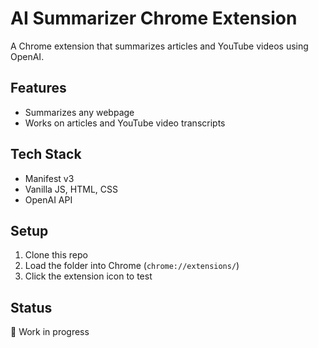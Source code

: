 # AI Summarizer Chrome Extension

A Chrome extension that summarizes articles and YouTube videos using OpenAI.

## Features
- Summarizes any webpage
- Works on articles and YouTube video transcripts

## Tech Stack
- Manifest v3
- Vanilla JS, HTML, CSS
- OpenAI API

## Setup
1. Clone this repo
2. Load the folder into Chrome (`chrome://extensions/`)
3. Click the extension icon to test

## Status
🚧 Work in progress